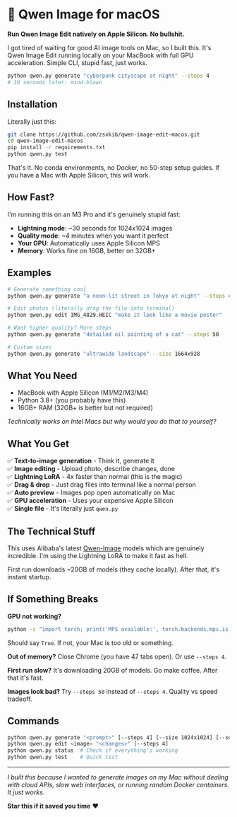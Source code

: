 # 🎨 Qwen Image for macOS

**Run Qwen Image Edit natively on Apple Silicon. No bullshit.**

I got tired of waiting for good AI image tools on Mac, so I built this. It's Qwen Image Edit running locally on your MacBook with full GPU acceleration. Simple CLI, stupid fast, just works.

```bash
python qwen.py generate "cyberpunk cityscape at night" --steps 4
# 30 seconds later: mind-blown
```

## Installation

Literally just this:

```bash
git clone https://github.com/zsxkib/qwen-image-edit-macos.git
cd qwen-image-edit-macos
pip install -r requirements.txt
python qwen.py test
```

That's it. No conda environments, no Docker, no 50-step setup guides. If you have a Mac with Apple Silicon, this will work.

## How Fast?

I'm running this on an M3 Pro and it's genuinely stupid fast:

- **Lightning mode**: ~30 seconds for 1024x1024 images
- **Quality mode**: ~4 minutes when you want it perfect
- **Your GPU**: Automatically uses Apple Silicon MPS
- **Memory**: Works fine on 16GB, better on 32GB+

## Examples

```bash
# Generate something cool
python qwen.py generate "a neon-lit street in Tokyo at night" --steps 4

# Edit photos (literally drag the file into terminal)
python qwen.py edit IMG_4829.HEIC "make it look like a movie poster"

# Want higher quality? More steps
python qwen.py generate "detailed oil painting of a cat" --steps 50

# Custom sizes
python qwen.py generate "ultrawide landscape" --size 1664x928
```

## What You Need

- MacBook with Apple Silicon (M1/M2/M3/M4)
- Python 3.8+ (you probably have this)
- 16GB+ RAM (32GB+ is better but not required)

*Technically works on Intel Macs but why would you do that to yourself?*

## What You Get

✅ **Text-to-image generation** - Think it, generate it  
✅ **Image editing** - Upload photo, describe changes, done  
✅ **Lightning LoRA** - 4x faster than normal (this is the magic)  
✅ **Drag & drop** - Just drag files into terminal like a normal person  
✅ **Auto preview** - Images pop open automatically on Mac  
✅ **GPU acceleration** - Uses your expensive Apple Silicon  
✅ **Single file** - It's literally just `qwen.py`  

## The Technical Stuff

This uses Alibaba's latest [Qwen-Image](https://huggingface.co/Qwen/Qwen-Image) models which are genuinely incredible. I'm using the Lightning LoRA to make it fast as hell.

First run downloads ~20GB of models (they cache locally). After that, it's instant startup.

## If Something Breaks

**GPU not working?**
```bash
python -c "import torch; print('MPS available:', torch.backends.mps.is_available())"
```
Should say `True`. If not, your Mac is too old or something.

**Out of memory?** Close Chrome (you have 47 tabs open). Or use `--steps 4`.

**First run slow?** It's downloading 20GB of models. Go make coffee. After that it's fast.

**Images look bad?** Try `--steps 50` instead of `--steps 4`. Quality vs speed tradeoff.

## Commands

```bash
python qwen.py generate "<prompt>" [--steps 4] [--size 1024x1024] [--seed 42]
python qwen.py edit <image> "<changes>" [--steps 4] 
python qwen.py status  # Check if everything's working
python qwen.py test    # Quick test
```

---

*I built this because I wanted to generate images on my Mac without dealing with cloud APIs, slow web interfaces, or running random Docker containers. It just works.*

**Star this if it saved you time** ❤️
